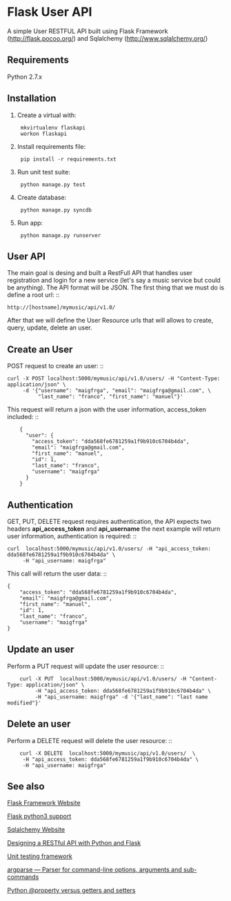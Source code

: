 Flask User API
=================

A simple User RESTFUL API built using Flask Framework (http://flask.pocoo.org/) and Sqlalchemy
(http://www.sqlalchemy.org/)

Requirements
------------
Python 2.7.x


Installation
-------------

1. Create a virtual with:

        mkvirtualenv flaskapi
        workon flaskapi


2. Install requirements file:

        pip install -r requirements.txt


3. Run unit test suite:

        python manage.py test


4. Create database:

        python manage.py syncdb


5. Run app:

        python manage.py runserver


User API
----------

The main goal is desing and built a RestFull API that handles user registration and login for a new service 
(let's say a music service but could be anything). The API format will be JSON. The first thing that we must do
is define a root url: ::

    http://[hostname]/mymusic/api/v1.0/


After that we will define the User Resource urls that will allows to create, query, update, delete an user.


Create an User
--------------

POST request to create an user: ::

    curl -X POST localhost:5000/mymusic/api/v1.0/users/ -H "Content-Type: application/json" \
         -d '{"username": "maigfrga", "email": "maigfrga@gmail.com", \
              "last_name": "franco", "first_name": "manuel"}'



This request will return a json with the user information, access_token included: ::

        {
          "user": {
            "access_token": "dda568fe6781259a1f9b910c6704b4da", 
            "email": "maigfrga@gmail.com", 
            "first_name": "manuel", 
            "id": 1, 
            "last_name": "franco", 
            "username": "maigfrga"
          }
        }



Authentication
--------------

GET, PUT, DELETE request requires authentication, the API expects two headers **api_access_token** and **api_username** the next example will return user information, authentication is required: ::


    curl  localhost:5000/mymusic/api/v1.0/users/ -H "api_access_token: dda568fe6781259a1f9b910c6704b4da" \
         -H "api_username: maigfrga"


This call will return the user data: ::

    {
        "access_token": "dda568fe6781259a1f9b910c6704b4da", 
        "email": "maigfrga@gmail.com", 
        "first_name": "manuel", 
        "id": 1, 
        "last_name": "franco", 
        "username": "maigfrga"
    }





Update an user
--------------

Perform a PUT request will update the user resource: ::


        curl -X PUT  localhost:5000/mymusic/api/v1.0/users/ -H "Content-Type: application/json" \
             -H "api_access_token: dda568fe6781259a1f9b910c6704b4da" \
             -H "api_username: maigfrga" -d '{"last_name": "last name modified"}'



Delete an user
--------------

Perform  a DELETE request will delete the user resource: ::

        curl -X DELETE  localhost:5000/mymusic/api/v1.0/users/  \
         -H "api_access_token: dda568fe6781259a1f9b910c6704b4da" \
         -H "api_username: maigfrga"


See also
---------
[Flask Framework Website](http://flask.pocoo.org)

[Flask python3 support](http://flask.pocoo.org/docs/python3/)

[Sqlalchemy Website](http://www.sqlalchemy.org/)

[Designing a RESTful API with Python and Flask](http://blog.miguelgrinberg.com/post/designing-a-restful-api-with-python-and-flask)

[Unit testing framework](http://docs.python.org/2/library/unittest.html)

[argparse — Parser for command-line options, arguments and sub-commands](http://docs.python.org/dev/library/argparse.html)

[Python @property versus getters and setters](http://stackoverflow.com/questions/6618002/python-property-versus-getters-and-setters)
